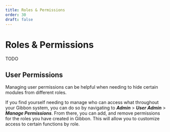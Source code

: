 ```yaml
---
title: Roles & Permissions
order: 30
draft: false
---
```

# Roles & Permissions

TODO

## User Permissions

Managing user permissions can be helpful when needing to hide certain modules from different roles.

If you find yourself needing to manage who can access what throughout your Gibbon system, you can do so by navigating to ___Admin___ > ___User Admin___ > ___Manage Permissions___. From there, you can add, and remove permissions for the roles you have created in Gibbon. This will allow you to customize access to certain functions by role.